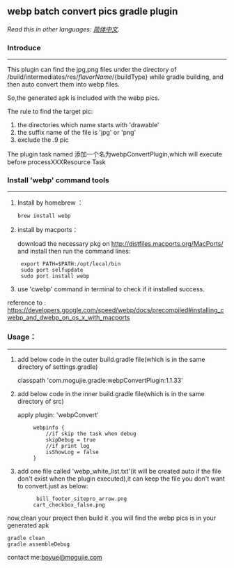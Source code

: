 ## webp batch convert pics gradle plugin
*Read this in other languages: [简体中文](README.zh-cn.md).*

### Introduce
***

This plugin can find the jpg,png files under the directory of /build/intermediates/res/${flavorName}/${buildType} while gradle building,
and then auto convert them into webp files.

So,the generated apk is included with the webp pics.


The rule to find the target pic:

1. the directories which name starts with 'drawable'
2. the suffix name of the file is 'jpg' or 'png'
3. exclude the .9 pic

The plugin task named 添加一个名为webpConvertPlugin,which will execute before processXXXResource Task 


### Install 'webp'  command tools 
***
1.  Install by homebrew ：
        
        brew install webp

2. install by macports：

    download the necessary pkg on <http://distfiles.macports.org/MacPorts/> and install 
    then run the command lines:

		export PATH=$PATH:/opt/local/bin
		sudo port selfupdate
		sudo port install webp


3. use 'cwebp' command in terminal to check if it installed success.



reference to :
	<https://developers.google.com/speed/webp/docs/precompiled#installing_cwebp_and_dwebp_on_os_x_with_macports>


### Usage：
***
1. add below code in the outer build.gradle file(which is in the same directory of settings.gradle)

     classpath 'com.mogujie.gradle:webpConvertPlugin:1.1.33'
    
2. add below code in the inner build.gradle file(which is in the same directory of src)

    apply plugin: 'webpConvert'

		    webpinfo {
			    //if skip the task when debug
    		    skipDebug = true
    		    //if print log
    		    isShowLog = false
		    }


3. add one file called 'webp_white_list.txt'(it will be created auto if the file don't exist when the plugin executed),it can keep the file you don't want to convert.just as below:
		   
		     bill_footer_sitepro_arrow.png
		    cart_checkbox_false.png


now,clean your project then build it .you will find the webp pics is in your generated apk 

    gradle clean
    gradle assembleDebug

contact me:boyue@mogujie.com


